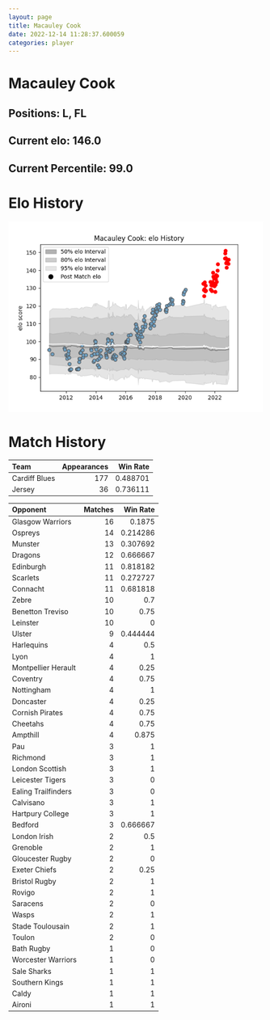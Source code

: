```yaml
---  
layout: page  
title: Macauley Cook  
date: 2022-12-14 11:28:37.600059  
categories: player  
---
```

# Macauley Cook

## Positions: L, FL

## Current elo: 146.0

## Current Percentile: 99.0

# Elo History


![elo history](history_MacauleyCook.png)
# Match History


| Team          |   Appearances |   Win Rate |
|:--------------|--------------:|-----------:|
| Cardiff Blues |           177 |   0.488701 |
| Jersey        |            36 |   0.736111 |

| Opponent            |   Matches |   Win Rate |
|:--------------------|----------:|-----------:|
| Glasgow Warriors    |        16 |   0.1875   |
| Ospreys             |        14 |   0.214286 |
| Munster             |        13 |   0.307692 |
| Dragons             |        12 |   0.666667 |
| Edinburgh           |        11 |   0.818182 |
| Scarlets            |        11 |   0.272727 |
| Connacht            |        11 |   0.681818 |
| Zebre               |        10 |   0.7      |
| Benetton Treviso    |        10 |   0.75     |
| Leinster            |        10 |   0        |
| Ulster              |         9 |   0.444444 |
| Harlequins          |         4 |   0.5      |
| Lyon                |         4 |   1        |
| Montpellier Herault |         4 |   0.25     |
| Coventry            |         4 |   0.75     |
| Nottingham          |         4 |   1        |
| Doncaster           |         4 |   0.25     |
| Cornish Pirates     |         4 |   0.75     |
| Cheetahs            |         4 |   0.75     |
| Ampthill            |         4 |   0.875    |
| Pau                 |         3 |   1        |
| Richmond            |         3 |   1        |
| London Scottish     |         3 |   1        |
| Leicester Tigers    |         3 |   0        |
| Ealing Trailfinders |         3 |   0        |
| Calvisano           |         3 |   1        |
| Hartpury College    |         3 |   1        |
| Bedford             |         3 |   0.666667 |
| London Irish        |         2 |   0.5      |
| Grenoble            |         2 |   1        |
| Gloucester Rugby    |         2 |   0        |
| Exeter Chiefs       |         2 |   0.25     |
| Bristol Rugby       |         2 |   1        |
| Rovigo              |         2 |   1        |
| Saracens            |         2 |   0        |
| Wasps               |         2 |   1        |
| Stade Toulousain    |         2 |   1        |
| Toulon              |         2 |   0        |
| Bath Rugby          |         1 |   0        |
| Worcester Warriors  |         1 |   0        |
| Sale Sharks         |         1 |   1        |
| Southern Kings      |         1 |   1        |
| Caldy               |         1 |   1        |
| Aironi              |         1 |   1        |